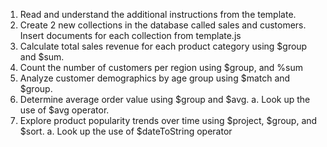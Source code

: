 1. Read and understand the additional instructions from the template.
2. Create 2 new collections in the database called sales and customers. Insert documents for each collection from template.js
3. Calculate total sales revenue for each product category using $group and $sum.
4. Count the number of customers per region using $group, and %sum
5. Analyze customer demographics by age group using $match and $group.
6. Determine average order value using $group and $avg.
a. Look up the use of $avg operator.
7. Explore product popularity trends over time using $project, $group, and $sort.
a. Look up the use of $dateToString operator
